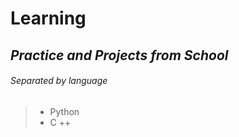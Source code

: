 # **Learning**
## *Practice and Projects from School*

###### Separated by language
> * Python
> * C ++
